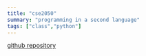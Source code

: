 ```yaml
---
title: "cse2050"
summary: "programming in a second language"
tags: ["class","python"]
---
```

[github repository](https://github.com/tygutowski/cse2050)
